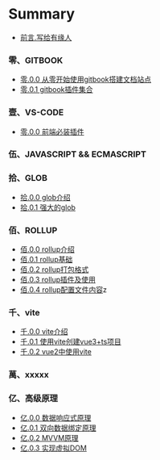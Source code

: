 # Summary

* [前言.写给有缘人](README.md)

### 零、GITBOOK

* [零.0.0 从零开始使用gitbook搭建文档站点](gitbook/0.0.0.md)
* [零.0.1 gitbook插件集合](gitbook/0.0.1.md)

### 壹、VS-CODE

* [零.0.0 前端必装插件](vscode/0.0.0.md)

### 伍、JAVASCRIPT && ECMASCRIPT

### 拾、GLOB

* [拾.0.0 glob介绍](glob/0.0.0.md)
* [拾.0.1 强大的glob](glob/0.0.1.md)

### 佰、ROLLUP

* [佰.0.0 rollup介绍](rollup/0.0.0.md)
* [佰.0.1 rollup基础](rollup/0.0.1.md)
* [佰.0.2 rollup打包格式](rollup/0.0.2.md)
* [佰.0.3 rollup插件及使用](rollup/0.0.3.md)
* [佰.0.4 rollup配置文件内容](rollup/0.0.4.md)z

### 千、vite

* [千.0.0 vite介绍](vite/0.0.0.md)
* [千.0.1 使用vite创建vue3+ts项目](vite/0.0.1.md)
* [千.0.2 vue2中使用vite](vite/0.0.2.md)

### 萬、xxxxx

### 亿、高级原理

* [亿.0.0 数据响应式原理](senior/0.0.0.md)
* [亿.0.1 双向数据绑定原理](senior/0.0.1.md)
* [亿.0.2 MVVM原理](senior/0.0.2.md)
* [亿.0.3 实现虚拟DOM](senior/0.0.3.md)<!-- http://foio.github.io/virtual-dom/ -->